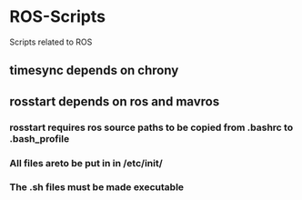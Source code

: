 # ROS-Scripts
Scripts related to ROS

## timesync depends on chrony
## rosstart depends on ros and mavros
### rosstart requires ros source paths to be copied from .bashrc to .bash_profile
### All files areto be put in in /etc/init/
### The .sh files must be made executable
